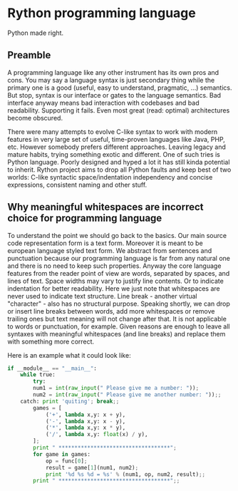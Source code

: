 # Rython programming language
Python made right.

## Preamble
A programming language like any other instrument has its own pros and cons. 
You may say a language syntax is just secondary thing while the primary one is a good (useful, easy to understand, pragmatic, ...) semantics. But stop, syntax is our interface or gates to the language semantics. Bad interface anyway means bad interaction with codebases and bad readability. Supporting it fails. Even most great (read: optimal) architectures become obscured. 

There were many attempts to evolve C-like syntax to work with modern features in very large set of useful, time-proven languages like Java, PHP, etc. 
However somebody prefers different approaches. Leaving legacy and mature habits, trying something exotic and different. One of such tries is Python language. Poorly designed and hyped a lot it has still kinda potential to inherit. 
Rython project aims to drop all Python faults and keep best of two worlds: C-like syntactic space/indentation independency and concise expressions, consistent naming and other stuff.

## Why meaningful whitespaces are incorrect choice for programming language
To understand the point we should go back to the basics. Our main source code representation form is a text form. Moreover it is meant to be european language styled text form. We abstract from sentences and punctuation because our programming language is far from any natural one and there is no need to keep such properties. Anyway the core language features from the reader point of view are words, separated by spaces, and lines of text. Space widths may vary to justify line contents. Or to indicate indentation for better readability. Here we just note that whitespaces are never used to indicate text structure. Line break - another virtual "character" - also has no structural purpose. Speaking shortly, we can drop or insert line breaks between words, add more whitespaces or remove trailing ones but text meaning will not change after that. It is not applicable to words or punctuation, for example. Given reasons are enough to leave all syntaxes with meaningful whitespaces (and line breaks) and replace them with something more correct.

Here is an example what it could look like:

```python
if __module__ == "__main__":
    while true:
        try:
		num1 = int(raw_input(" Please give me a number: "));
		num2 = int(raw_input(" Please give me another number: "));;
	catch: print 'quiting'; break;;
        games = [
            ('+', lambda x,y: x + y),
            ('-', lambda x,y: x - y),
            ('*', lambda x,y: x * y),
            ('/', lambda x,y: float(x) / y),
        ];
        print " ***********************************";
        for game in games:
            op = func[0];
            result = game[1](num1, num2);
            print '%d %s %d = %s' % (num1, op, num2, result);;
        print " ***********************************";;
    
```
